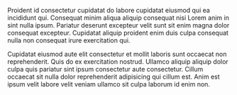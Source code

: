 Proident id consectetur cupidatat do labore cupidatat eiusmod qui ea incididunt qui. Consequat minim aliqua aliquip consequat nisi Lorem anim in sint nulla ipsum. Pariatur deserunt excepteur velit sunt sit enim magna dolor consequat excepteur. Cupidatat aliquip proident enim duis culpa consequat nulla non consequat irure exercitation qui.

Cupidatat eiusmod aute elit consectetur et mollit laboris sunt occaecat non reprehenderit. Quis do ex exercitation nostrud. Ullamco aliquip aliquip dolor culpa quis pariatur sint ipsum consectetur aute consectetur. Cillum occaecat sit nulla dolor reprehenderit adipisicing qui cillum est. Anim est ipsum velit labore velit veniam ullamco sit culpa laborum id enim non.
